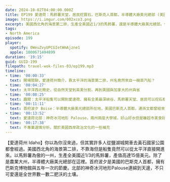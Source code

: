 ```yaml
---
date: 2024-10-02T04:00:00.000Z
title: EP199 愛達荷：馬鈴薯天堂，居民挖寶石，巴斯克人首都，半導體大廠美光總部 (美國放大鏡#10)
image: https://i.imgur.com/002xco3.png
excerpt: 美國西北角的海景第二排，生產全美國近1/3的馬鈴薯，還是半導體大廠美光總部。你以為你沒來過，但其實許多人從鹽湖城開車去黃石國家公園都會經過，值得我們好好認識一番！
tags:
- North America
episode: 199
player:
  spotify: 0WeuZvyUPCGIetWmAjzne1
  apple: 1000671494899
duration: '19:15'
guid: GUID-199
filepath: travel-wok-files-03/ep199.mp3
timeline:
- time: '00:00:33'
  text: 開場閒聊，愛達荷州簡介，靠太平洋的海景第二排，州名竟然來自一艘蒸汽船？
- time: '00:04:27'
  text: 太平洋西北簡史，從自然天堂到英美分割，再到美國與加拿大的州與省
- time: '00:08:25'
  text: 趣聞：太平洋船隻可以開到愛達荷、擁有全美最深峽谷、馬鈴薯天堂、居民可以挖石榴石
- time: '00:11:11'
  text: 首府波夕 Boise：半導體大廠美光總部所在地，美國巴斯克人首都，連孫文都曾經來過的地方
- time: '00:13:52'
  text: 愛達荷北部：神奇冰河地形 Palouse，兩州兩座大學城，好山好水但是離超市美食好遙遠
- time: '00:17:38'
  text: 不專業選情分析，關於美國西岸政治文化的一些補充
---
```

【愛達荷州 Idaho】你以為你沒來過，但其實許多人從鹽湖城開車去黃石國家公園都會經過。美國西北角的海景第二排，不靠海但是船隻竟然可以從太平洋直接開進來。以馬鈴薯為傲的一州，生產全美國近1/3的馬鈴薯，產值高達15億美元。除了是農業大州，半導體大廠美光總部在這裡。首府波夕是美國的巴斯克人首都，擁有巴斯克博物館與五年一次的節慶。北部的神奇冰河地形Palouse連綿到天邊，不只可愛還是全世界數一數二肥沃的土壤。
